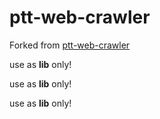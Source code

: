 # ptt-web-crawler

Forked from [ptt-web-crawler](https://github.com/jwlin/ptt-web-crawler)

use as **lib** only!

use as **lib** only!

use as **lib** only!
